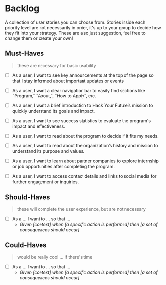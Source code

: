 # Backlog

A collection of user stories you can choose from. Stories inside each priority
level are not necessarily in order, it's up to your group to decide how they fit
into your strategy. These are also just suggestion, feel free to change them or
create your own!

## Must-Haves

> these are necessary for basic usability

- [ ] As a user, I want to see key announcements at the top of the page
  so that I stay informed about important updates or events.

- [ ] As a user, I want a clear navigation bar to easily find sections
  like "Program," "About,", "How to Apply", etc.

- [ ] As a user, I want a brief introduction to Hack Your Future’s mission
  to quickly understand its goals and impact.

- [ ] As a user, I want to see success statistics to evaluate the program's
  impact and effectiveness.
  
- [ ]  As a user, I want to read about the program to decide if it fits my needs.
  
- [ ] As a user, I want to read about the organization’s history and
  mission to understand its purpose and values.

- [ ] As a user, I want to learn about partner companies to explore internship
  or job opportunities after completing the program.

- [ ] As a user, I want to access contact details and links to social media
  for further engagement or inquiries.

## Should-Haves

> these will complete the user experience, but are not necessary

- [ ] As a ... I want to ... so that ...
  - _Given [context] when [a specific action is performed] then [a set of
    consequences should occur]_

## Could-Haves

> would be really cool ... if there's time

- [ ] As a ... I want to ... so that ...
  - _Given [context] when [a specific action is performed] then [a set of
    consequences should occur]_
